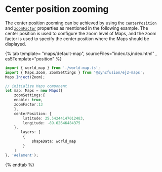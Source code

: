 # Center position zooming

The center position zooming can be achieved by using the [`centerPosition`](../api/maps#centerposition) and [`zoomFactor`](../api/maps/zoomSettingsModel/#zoomfactor) properties as mentioned in the following example. The center position is used to configure the zoom level of Maps, and the zoom factor is used to specify the center position where the Maps should be displayed.

{% tab template= "maps/default-map", sourceFiles="index.ts,index.html" , es5Template="position" %}

```typescript
import { world_map } from './world-map.ts';
import { Maps,Zoom, ZoomSettings } from '@syncfusion/ej2-maps';
Maps.Inject(Zoom);

// initialize Maps component
let map: Maps = new Maps({
    zoomSettings:{
    enable: true,
    zoomFactor:13
    },
    centerPosition: {
        latitude: 25.54244147012483,
        longitude: -89.62646484375
    },
       layers: [
        {
            shapeData: world_map
        }
    ]
}, '#element');
```

{% endtab %}